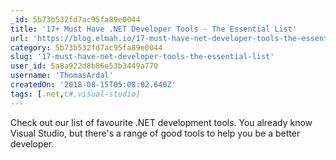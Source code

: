 ```yaml
---
_id: 5b73b532fd7ac95fa89e0044
title: '17+ Must Have .NET Developer Tools - The Essential List'
url: 'https://blog.elmah.io/17-must-have-net-developer-tools-the-essential-list/'
category: 5b73b532fd7ac95fa89e0044
slug: '17-must-have-net-developer-tools-the-essential-list'
user_id: 5a8a922d8b86e53b3449a770
username: 'ThomasArdal'
createdOn: '2018-08-15T05:08:02.640Z'
tags: [.net,c#,visual-studio]
---
```


Check out our list of favourite .NET development tools. You already know Visual Studio, but there's a range of good tools to help you be a better developer.
